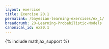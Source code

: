 ```yaml
---
layout: exercise
title: Exercise 20.1
permalink: /bayesian-learning-exercises/ex_1/
breadcrumb: 20-Learning-Probabilistic-Models
canonical_id: ex20.1
---
```


{% include mathjax_support %}
